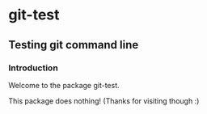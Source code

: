 # git-test
## Testing git command line
### Introduction
Welcome to the package git-test.

This package does nothing!
(Thanks for visiting though :)
